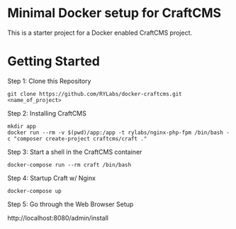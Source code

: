 # Minimal Docker setup for CraftCMS

This is a starter project for a Docker enabled CraftCMS project.

# Getting Started

Step 1: Clone this Repository

```shell
git clone https://github.com/RYLabs/docker-craftcms.git <name_of_project>
```

Step 2: Installing CraftCMS

```shell
mkdir app
docker run --rm -v $(pwd)/app:/app -t rylabs/nginx-php-fpm /bin/bash -c "composer create-project craftcms/craft ."
```

Step 3: Start a shell in the CraftCMS container

```shell
docker-compose run --rm craft /bin/bash
```

Step 4: Startup Craft w/ Nginx

```shell
docker-compose up
```

Step 5: Go through the Web Browser Setup

http://localhost:8080/admin/install